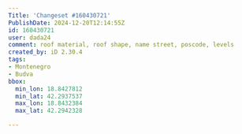 ```yaml
---
Title: 'Changeset #160430721'
PublishDate: 2024-12-20T12:14:55Z
id: 160430721
user: dada24
comment: roof material, roof shape, name street, poscode, levels
created_by: iD 2.30.4
tags:
- Montenegro
- Budva
bbox:
  min_lon: 18.8427812
  min_lat: 42.2937537
  max_lon: 18.8432384
  max_lat: 42.2942328

---
```

